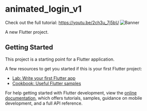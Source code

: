 # animated_login_v1
Check out the full tutorial: https://youtu.be/2ch3u_7j5bU
![Banner](https://github.com/ARETechOfficial/flutter_animated_login_v1/assets/108025000/a1ba5fc6-9128-435f-8c30-514dbec304dc)

A new Flutter project.

## Getting Started

This project is a starting point for a Flutter application.

A few resources to get you started if this is your first Flutter project:

- [Lab: Write your first Flutter app](https://docs.flutter.dev/get-started/codelab)
- [Cookbook: Useful Flutter samples](https://docs.flutter.dev/cookbook)

For help getting started with Flutter development, view the
[online documentation](https://docs.flutter.dev/), which offers tutorials,
samples, guidance on mobile development, and a full API reference.
